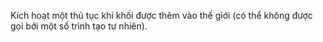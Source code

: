 Kích hoạt một thủ tục khi khối được thêm vào thế giới (có thể không được gọi bởi một số trình tạo tự nhiên).